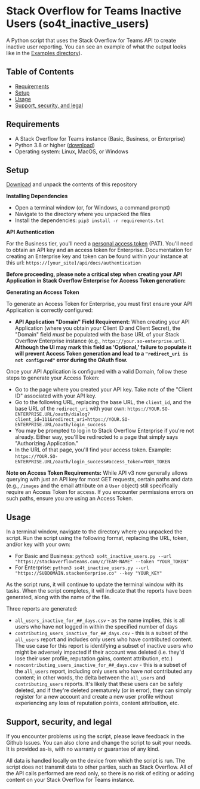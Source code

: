 # Stack Overflow for Teams Inactive Users (so4t_inactive_users)
A Python script that uses the Stack Overflow for Teams API to create inactive user reporting. You can see an example of what the output looks like in the [Examples directory](https://github.com/StackExchange/so4t_inactive_users/blob/main/Examples/inactive_users.csv)).


## Table of Contents
* [Requirements](https://github.com/StackExchange/so4t_inactive_users?tab=readme-ov-file#requirements)
* [Setup](https://github.com/StackExchange/so4t_inactive_users?tab=readme-ov-file#setup)
* [Usage](https://github.com/StackExchange/so4t_inactive_users?tab=readme-ov-file#usage)
* [Support, security, and legal](https://github.com/StackExchange/so4t_inactive_users?tab=readme-ov-file#support-security-and-legal)


## Requirements
* A Stack Overflow for Teams instance (Basic, Business, or Enterprise)
* Python 3.8 or higher ([download](https://www.python.org/downloads/))
* Operating system: Linux, MacOS, or Windows


## Setup

[Download](https://github.com/StackExchange/so4t_inactive_users/archive/refs/heads/main.zip) and unpack the contents of this repository

**Installing Dependencies**

* Open a terminal window (or, for Windows, a command prompt)
* Navigate to the directory where you unpacked the files
* Install the dependencies: `pip3 install -r requirements.txt`


**API Authentication**

For the Business tier, you'll need a [personal access token](https://stackoverflowteams.help/en/articles/4385859-stack-overflow-for-teams-api) (PAT). You'll need to obtain an API key and an access token for Enterprise. Documentation for creating an Enterprise key and token can be found within your instance at this url: `https://[your_site]/api/docs/authentication`

**Before proceeding, please note a critical step when creating your API Application in Stack Overflow Enterprise for Access Token generation:**

**Generating an Access Token**

To generate an Access Token for Enterprise, you must first ensure your API Application is correctly configured:

* **API Application "Domain" Field Requirement:** When creating your API Application (where you obtain your Client ID and Client Secret), the "Domain" field *must* be populated with the base URL of your Stack Overflow Enterprise instance (e.g., `https://your.so-enterprise.url`). **Although the UI may mark this field as 'Optional,' failure to populate it will prevent Access Token generation and lead to a `"redirect_uri is not configured"` error during the OAuth flow.**

Once your API Application is configured with a valid Domain, follow these steps to generate your Access Token:

* Go to the page where you created your API key. Take note of the "Client ID" associated with your API key.
* Go to the following URL, replacing the base URL, the `client_id`, and the base URL of the `redirect_uri` with your own:
`https://YOUR.SO-ENTERPRISE.URL/oauth/dialog?client_id=111&redirect_uri=https://YOUR.SO-ENTERPRISE.URL/oauth/login_success`
* You may be prompted to log in to Stack Overflow Enterprise if you're not already. Either way, you'll be redirected to a page that simply says "Authorizing Application."
* In the URL of that page, you'll find your access token. Example: `https://YOUR.SO-ENTERPRISE.URL/oauth/login_success#access_token=YOUR_TOKEN`

**Note on Access Token Requirements:**
While API v3 now generally allows querying with just an API key for most GET requests, certain paths and data (e.g., `/images` and the email attribute on a `User` object) still specifically require an Access Token for access. If you encounter permissions errors on such paths, ensure you are using an Access Token.


## Usage

In a terminal window, navigate to the directory where you unpacked the script. 
Run the script using the following format, replacing the URL, token, and/or key with your own:
* For Basic and Business: `python3 so4t_inactive_users.py --url "https://stackoverflowteams.com/c/TEAM-NAME" --token "YOUR_TOKEN"`
* For Enterprise: `python3 so4t_inactive_users.py --url "https://SUBDOMAIN.stackenterprise.co" --key "YOUR_KEY"`

As the script runs, it will continue to update the terminal window with its tasks. When the script completes, it will indicate that the reports have been generated, along with the name of the file. 

Three reports are generated:
* `all_users_inactive_for_##_days.csv` - as the name implies, this is all users who have not logged in within the specified number of days
* `contributing_users_inactive_for_##_days.csv` - this is a subset of the `all_users` report and includes only users who have contributed content. The use case for this report is identifying a subset of inactive users who might be adversely impacted if their account was deleted (i.e. they'd lose their user profile, reputation gains, content attribution, etc.)
* `noncontributing_users_inactive_for_##_days.csv` - this is a subset of the `all_users` report, including only users who have *not* contributed any content; in other words, the delta between the `all_users` and `contributing_users` reports. It's likely that these users can be safely deleted, and if they're deleted prematurely (or in error), they can simply register for a new account and create a new user profile without experiencing any loss of reputation points, content attribution, etc.


## Support, security, and legal
If you encounter problems using the script, please leave feedback in the Github Issues. You can also clone and change the script to suit your needs. It is provided as-is, with no warranty or guarantee of any kind.

All data is handled locally on the device from which the script is run. The script does not transmit data to other parties, such as Stack Overflow. All of the API calls performed are read only, so there is no risk of editing or adding content on your Stack Overflow for Teams instance.
